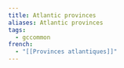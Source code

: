 ```yaml
---
title: Atlantic provinces
aliases: Atlantic provinces
tags:
  - gccommon
french:
  - "[[Provinces atlantiques]]"
---
```

